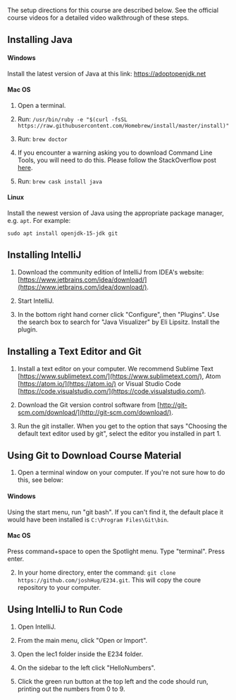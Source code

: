 The setup directions for this course are described below. See the official course videos for a detailed video walkthrough of these steps.

Installing Java
----

#### Windows 

Install the latest version of Java at this link:
https://adoptopenjdk.net

#### Mac OS

1. Open a terminal.
2. Run:
`/usr/bin/ruby -e "$(curl -fsSL https://raw.githubusercontent.com/Homebrew/install/master/install)"`

3. Run: `brew doctor`

4. If you encounter a warning asking you to download Command Line Tools, you will need to do this. Please follow the StackOverflow post [here](http://stackoverflow.com/questions/9329243/xcode-4-4-and-later-install-command-line-tools).

5. Run: `brew cask install java`

#### Linux

Install the newest version of Java using the appropriate package manager, e.g. `apt`. For example:

`sudo apt install openjdk-15-jdk git`

Installing IntelliJ
----

1. Download the community edition of IntelliJ from IDEA's website: [https://www.jetbrains.com/idea/download/](https://www.jetbrains.com/idea/download/).

2. Start IntelliJ.

3. In the bottom right hand corner click "Configure", then "Plugins". Use the search box to search for "Java Visualizer" by Eli Lipsitz. Install the plugin.

Installing a Text Editor and Git
----

1. Install a text editor on your computer. We recommend Sublime Text [https://www.sublimetext.com/](https://www.sublimetext.com/), Atom [https://atom.io/](https://atom.io/) or Visual Studio Code [https://code.visualstudio.com/](https://code.visualstudio.com/). 

2. Download the Git version control software from [http://git-scm.com/download/](http://git-scm.com/download/). 

3. Run the git installer. When you get to the option that says "Choosing the default text editor used by git", select the editor you installed in part 1.

Using Git to Download Course Material
----

1. Open a terminal window on your computer. If you're not sure how to do this, see below:

#### Windows

Using the start menu, run "git bash". If you can't find it, the default place it would have been installed is `C:\Program Files\Git\bin`. 

#### Mac OS

Press command+space to open the Spotlight menu. Type "terminal". Press enter.

2. In your home directory, enter the command: `git clone https://github.com/joshHug/E234.git`. This will copy the coure repository to your computer.

Using IntelliJ to Run Code
----

1. Open IntelliJ.

2. From the main menu, click "Open or Import".

3. Open the lec1 folder inside the E234 folder.

4. On the sidebar to the left click "HelloNumbers".

5. Click the green run button at the top left and the code should run, printing out the numbers from 0 to 9.
